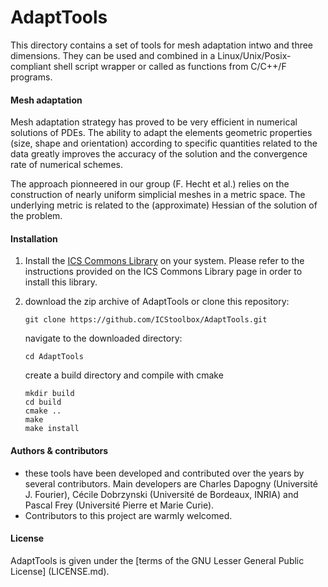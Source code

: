 # AdaptTools
This directory contains a set of tools for mesh adaptation intwo and three dimensions. They can be used and combined in a Linux/Unix/Posix-compliant shell script wrapper or called as functions from C/C++/F programs.

#### Mesh adaptation
Mesh adaptation strategy has proved to be very efficient in numerical solutions of PDEs. The ability to adapt the elements geometric properties (size, shape and orientation) according to specific quantities related to the data greatly improves the accuracy of the solution and the convergence rate of numerical schemes.

The approach pionneered in our group (F. Hecht et al.) relies on the construction of nearly uniform simplicial meshes in a metric space. The underlying metric is related to the (approximate) Hessian of the solution of the problem.

#### Installation
1. Install the [ICS Commons Library](https://github.com/ICStoolbox/Commons) on your system. 
Please refer to the instructions provided on the ICS Commons Library page in order to install this library.

2. download the zip archive of AdaptTools or clone this repository:

   ` git clone https://github.com/ICStoolbox/AdaptTools.git `

   navigate to the downloaded directory: 

   ` cd AdaptTools `

   create a build directory and compile with cmake
   ```
   mkdir build
   cd build
   cmake ..
   make
   make install
   ```

#### Authors & contributors
* these tools have been developed and contributed over the years by several contributors. Main developers are Charles Dapogny (Université J. Fourier), Cécile Dobrzynski (Université de Bordeaux, INRIA) and Pascal Frey (Université Pierre et Marie Curie).
* Contributors to this project are warmly welcomed. 

#### License
AdaptTools is given under the [terms of the GNU Lesser General Public License] (LICENSE.md).


